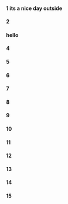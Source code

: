 #### 1 its a nice day outside 
#### 2
#### hello
#### 4
#### 5
#### 6
#### 7
#### 8
#### 9
#### 10
#### 11
#### 12
#### 13
#### 14
#### 15